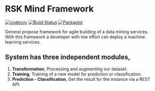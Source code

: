# RSK Mind Framework
[![codecov](https://codecov.io/gh/rsk-mind/rsk-mind-framework/branch/master/graph/badge.svg)](https://codecov.io/gh/rsk-mind/rsk-mind-framework)
[![Build Status](https://travis-ci.org/rsk-mind/rsk-mind-framework.svg?branch=master)](https://travis-ci.org/rsk-mind/rsk-mind-framework)
[![Packagist](https://img.shields.io/packagist/l/doctrine/orm.svg?maxAge=2592000)]()

General propose framework for agile building of a data mining services. With this
framework a developer with low effort can deploy a machine learning services.

## System has three independent modules,

1. **Transformation**, Processing and augmenting our dataset.
2. **Training**, Training of a new model for prediction or classification.
3. **Prediction - Classification**, Get the result for the instance via a REST API.
